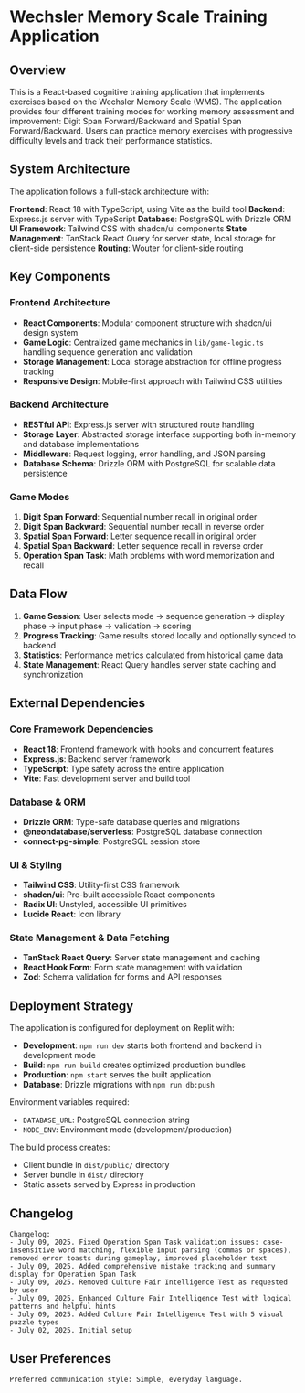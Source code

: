 # Wechsler Memory Scale Training Application

## Overview

This is a React-based cognitive training application that implements exercises based on the Wechsler Memory Scale (WMS). The application provides four different training modes for working memory assessment and improvement: Digit Span Forward/Backward and Spatial Span Forward/Backward. Users can practice memory exercises with progressive difficulty levels and track their performance statistics.

## System Architecture

The application follows a full-stack architecture with:

**Frontend**: React 18 with TypeScript, using Vite as the build tool
**Backend**: Express.js server with TypeScript
**Database**: PostgreSQL with Drizzle ORM
**UI Framework**: Tailwind CSS with shadcn/ui components
**State Management**: TanStack React Query for server state, local storage for client-side persistence
**Routing**: Wouter for client-side routing

## Key Components

### Frontend Architecture
- **React Components**: Modular component structure with shadcn/ui design system
- **Game Logic**: Centralized game mechanics in `lib/game-logic.ts` handling sequence generation and validation
- **Storage Management**: Local storage abstraction for offline progress tracking
- **Responsive Design**: Mobile-first approach with Tailwind CSS utilities

### Backend Architecture
- **RESTful API**: Express.js server with structured route handling
- **Storage Layer**: Abstracted storage interface supporting both in-memory and database implementations
- **Middleware**: Request logging, error handling, and JSON parsing
- **Database Schema**: Drizzle ORM with PostgreSQL for scalable data persistence

### Game Modes
1. **Digit Span Forward**: Sequential number recall in original order
2. **Digit Span Backward**: Sequential number recall in reverse order  
3. **Spatial Span Forward**: Letter sequence recall in original order
4. **Spatial Span Backward**: Letter sequence recall in reverse order
5. **Operation Span Task**: Math problems with word memorization and recall

## Data Flow

1. **Game Session**: User selects mode → sequence generation → display phase → input phase → validation → scoring
2. **Progress Tracking**: Game results stored locally and optionally synced to backend
3. **Statistics**: Performance metrics calculated from historical game data
4. **State Management**: React Query handles server state caching and synchronization

## External Dependencies

### Core Framework Dependencies
- **React 18**: Frontend framework with hooks and concurrent features
- **Express.js**: Backend server framework
- **TypeScript**: Type safety across the entire application
- **Vite**: Fast development server and build tool

### Database & ORM
- **Drizzle ORM**: Type-safe database queries and migrations
- **@neondatabase/serverless**: PostgreSQL database connection
- **connect-pg-simple**: PostgreSQL session store

### UI & Styling
- **Tailwind CSS**: Utility-first CSS framework
- **shadcn/ui**: Pre-built accessible React components
- **Radix UI**: Unstyled, accessible UI primitives
- **Lucide React**: Icon library

### State Management & Data Fetching
- **TanStack React Query**: Server state management and caching
- **React Hook Form**: Form state management with validation
- **Zod**: Schema validation for forms and API responses

## Deployment Strategy

The application is configured for deployment on Replit with:

- **Development**: `npm run dev` starts both frontend and backend in development mode
- **Build**: `npm run build` creates optimized production bundles
- **Production**: `npm start` serves the built application
- **Database**: Drizzle migrations with `npm run db:push`

Environment variables required:
- `DATABASE_URL`: PostgreSQL connection string
- `NODE_ENV`: Environment mode (development/production)

The build process creates:
- Client bundle in `dist/public/` directory
- Server bundle in `dist/` directory
- Static assets served by Express in production

## Changelog

```
Changelog:
- July 09, 2025. Fixed Operation Span Task validation issues: case-insensitive word matching, flexible input parsing (commas or spaces), removed error toasts during gameplay, improved placeholder text
- July 09, 2025. Added comprehensive mistake tracking and summary display for Operation Span Task
- July 09, 2025. Removed Culture Fair Intelligence Test as requested by user
- July 09, 2025. Enhanced Culture Fair Intelligence Test with logical patterns and helpful hints
- July 09, 2025. Added Culture Fair Intelligence Test with 5 visual puzzle types
- July 02, 2025. Initial setup
```

## User Preferences

```
Preferred communication style: Simple, everyday language.
```